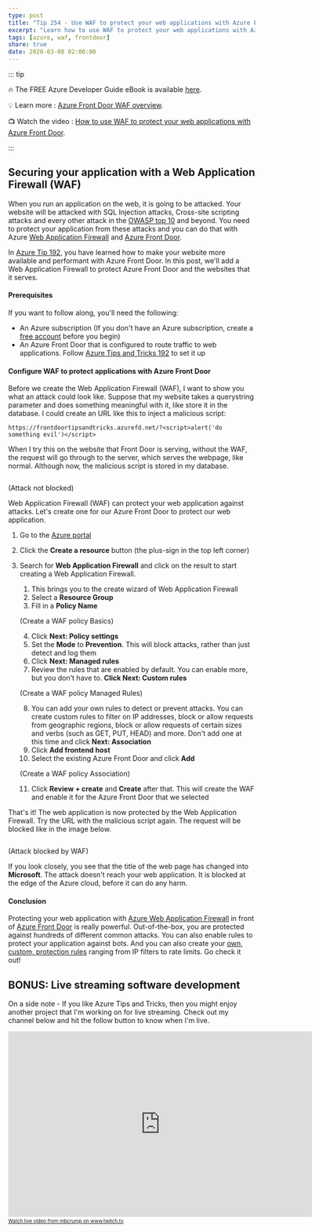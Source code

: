 ```yaml
---
type: post
title: "Tip 254 - Use WAF to protect your web applications with Azure Front Door"
excerpt: "Learn how to use WAF to protect your web applications with Azure Front Door"
tags: [azure, waf, frontdoor]
share: true
date: 2020-03-08 02:00:00
---
```


::: tip 

:fire:  The FREE Azure Developer Guide eBook is available [here](http://aka.ms/azuredevebook).

:bulb: Learn more : [Azure Front Door WAF overview](https://docs.microsoft.com/azure/frontdoor/waf-overview?WT.mc_id=docs-azuredevtips-azureappsdev). 

:tv: Watch the video : [How to use WAF to protect your web applications with Azure Front Door](https://www.youtube.com/watch?v=CLOgyQFrrZY&list=PLLasX02E8BPCNCK8Thcxu-Y-XcBUbhFWC&index=4&t=0s?WT.mc_id=youtube-azuredevtips-azureappsdev).

:::

## Securing your application with a Web Application Firewall (WAF)

When you run an application on the web, it is going to be attacked. Your website will be attacked with SQL Injection attacks, Cross-site scripting attacks and every other attack in the [OWASP top 10](https://www.owasp.org/index.php/Category:OWASP_Top_Ten_Project) and beyond. 
You need to protect your application from these attacks and you can do that with Azure [Web Application Firewall](https://docs.microsoft.com/azure/frontdoor/waf-overview?WT.mc_id=docs-azuredevtips-azureappsdev) and [Azure Front Door](https://azure.microsoft.com/services/frontdoor/?WT.mc_id=azure-azuredevtips-azureappsdev). 

In [Azure Tip 192](https://microsoft.github.io/AzureTipsAndTricks/blog/tip192.html?WT.mc_id=code-azuredevtips-azureappsdev), you have learned how to make your website more available and performant with Azure Front Door. In this post, we'll add a Web Application Firewall to protect Azure Front Door and the websites that it serves.

#### Prerequisites

If you want to follow along, you'll need the following:
* An Azure subscription (If you don't have an Azure subscription, create a [free account](https://azure.microsoft.com/free/?WT.mc_id=azure-azuredevtips-azureappsdev) before you begin)
* An Azure Front Door that is configured to route traffic to web applications. Follow [Azure Tips and Tricks 192](https://microsoft.github.io/AzureTipsAndTricks/blog/tip192.html?WT.mc_id=code-azuredevtips-azureappsdev) to set it up

#### Configure WAF to protect applications with Azure Front Door

Before we create the Web Application Firewall (WAF), I want to show you what an attack could look like. Suppose that my website takes a querystring parameter and does something meaningful with it, like store it in the database. I could create an URL like this to inject a malicious script: 

```
https://frontdoortipsandtricks.azurefd.net/?<script>alert('do something evil')</script> 
```

When I try this on the website that Front Door is serving, without the WAF, the request will go through to the server, which serves the webpage, like normal. Although now, the malicious script is stored in my database. 

<img :src="$withBase('/files/46beforewaf.png')">

(Attack not blocked)

Web Application Firewall (WAF) can protect your web application against attacks. Let's create one for our Azure Front Door to protect our web application.

1. Go to the [Azure portal](https://portal.azure.com/?WT.mc_id=azure-azuredevtips-azureappsdev)
2. Click the **Create a resource** button (the plus-sign in the top left corner)
3. Search for **Web Application Firewall** and click on the result to start creating a Web Application Firewall. 
   1. This brings you to the create wizard of Web Application Firewall
   2. Select a **Resource Group**
   3. Fill in a **Policy Name**

    <img :src="$withBase('/files/46createwaf1.png')">

    (Create a WAF policy Basics)

   4. Click **Next: Policy settings**
   5. Set the **Mode** to **Prevention**. This will block attacks, rather than just detect and log them
   6. Click **Next: Managed rules**
   7. Review the rules that are enabled by default. You can enable more, but you don't have to. **Click Next: Custom rules**

    <img :src="$withBase('/files/46selectrules.png')">

    (Create a WAF policy Managed Rules)

   8. You can add your own rules to detect or prevent attacks. You can create custom rules to filter on IP addresses, block or allow requests from geographic regions, block or allow requests of certain sizes and verbs (such as GET, PUT, HEAD) and more. Don't add one at this time and click **Next: Association**
   9. Click **Add frontend host**
   10. Select the existing Azure Front Door and click **Add**

    <img :src="$withBase('/files/46associatefrontdoor.png')">

    (Create a WAF policy Association)

   11. Click **Review + create** and **Create** after that. This will create the WAF and enable it for the Azure Front Door that we selected

That's it! The web application is now protected by the Web Application Firewall. Try the URL with the malicious script again. The request will be blocked like in the image below.

<img :src="$withBase('/files/afterwaf.png')">

(Attack blocked by WAF)

If you look closely, you see that the title of the web page has changed into **Microsoft**. The attack doesn't reach your web application. It is blocked at the edge of the Azure cloud, before it can do any harm. 

#### Conclusion

Protecting your web application with [Azure Web Application Firewall](https://docs.microsoft.com/azure/frontdoor/waf-overview?WT.mc_id=docs-azuredevtips-azureappsdev) in front of [Azure Front Door](https://azure.microsoft.com/services/frontdoor/?WT.mc_id=azure-azuredevtips-azureappsdev) is really powerful. Out-of-the-box, you are protected against hundreds of different common attacks. You can also enable rules to protect your application against bots. And you can also create your [own, custom, protection rules](https://docs.microsoft.com/azure/frontdoor/waf-front-door-custom-rules?WT.mc_id=docs-azuredevtips-azureappsdev) ranging from IP filters to rate limits. Go check it out!

## BONUS: Live streaming software development

On a side note - If you like Azure Tips and Tricks, then you might enjoy another project that I'm working on for live streaming. Check out my channel below and hit the follow button to know when I'm live. 

<iframe src="https://player.twitch.tv/?channel=mbcrump" frameborder="0" allowfullscreen="true" scrolling="no" height="378" width="620"></iframe><a href="https://www.twitch.tv/mbcrump?tt_content=text_link&tt_medium=live_embed" style="padding:2px 0px 4px; display:block; width:345px; font-weight:normal; font-size:10px; text-decoration:underline;">Watch live video from mbcrump on www.twitch.tv</a>